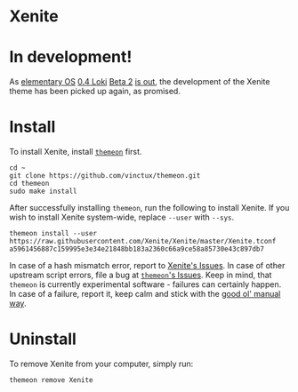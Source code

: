 # Xenite

# In development!
As [elementary OS](https://elementary.io/) [0.4 Loki](https://launchpad.net/elementaryos/0.4-loki) [Beta 2](https://elementary.io/developer) [is out](http://blog.elementary.io/post/147507276666/loki-beta-2-is-here), the development of the Xenite theme has been picked up again, as promised.

# Install
To install Xenite, install [`themeon`](https://github.com/vinctux/themeon) first.
```shell
cd ~
git clone https://github.com/vinctux/themeon.git
cd themeon
sudo make install
```
After successfully installing `themeon`, run the following to install Xenite. If you wish to install Xenite system-wide, replace `--user` with `--sys`.
```shell
themeon install --user https://raw.githubusercontent.com/Xenite/Xenite/master/Xenite.tconf a5961456887c159995e3e34e21848bb183a2360c66a9ce58a85730e43c897db7
```
In case of a hash mismatch error, report to [Xenite's Issues](https://github.com/Xenite/Xenite/issues). In case of other upstream script errors, file a bug at [`themeon`'s Issues](https://github.com/vinctux/themeon/issues). Keep in mind, that `themeon` is currently experimental software - failures can certainly happen. In case of a failure, report it, keep calm and stick with the [good ol' manual way](https://github.com/Xenite/Xenite/wiki/Install).

# Uninstall
To remove Xenite from your computer, simply run:
```shell
themeon remove Xenite
```
